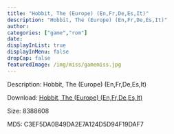 ```yaml
---
title: "Hobbit, The (Europe) (En,Fr,De,Es,It)"
description: "Hobbit, The (Europe) (En,Fr,De,Es,It)"
author: 
categories: ["game","rom"]
date: 
displayInList: true
displayInMenu: false
dropCap: false
featuredImage: /img/miss/gamemiss.jpg
---
```


Description: Hobbit, The (Europe) (En,Fr,De,Es,It)

Download: <a style="text-decoration:underline;" href="https://mega.nz/#!GOR0iKTL!Q_k06UY-yiPe80JaKZKOJTc4yC0f6y0OS3DUyq4gmAM" target = "_blank" rel = "nofollow" > Hobbit, The (Europe) (En,Fr,De,Es,It)</a>

Size: 8388608

MD5: C3EF5DA0B49DA2E7A124D5D94F19DAF7

